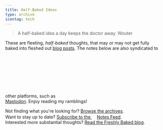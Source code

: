 ```yaml
---
title: Half-Baked Ideas
type: archive
icontag: tech
---
```


> A half-baked idea a day keeps the doctor away. <span>Wouter</span>

These are fleeting, _half-baked_ thoughts, that may or may not get fully baked into fleshed out [blog posts](/post). The notes below are also syndicated to other platforms, such as <svg class='icon icon-text'><use xlink:href='#discuss'></use></svg>[Mastodon](https://chat.brainbaking.com/@wouter). Enjoy reading my ramblings!

Not finding what you're looking for? [Browse the archives](/archives).<br/>
Want to stay up to date? [Subscribe to the <svg class='icon icon-small' width='16' height='16'><use xlink:href='#news'></use></svg>Notes Feed](/notes/index.xml).<br/>
Interested more substantial thoughts? [Read the Freshly Baked blog](/post).
